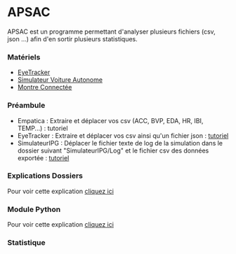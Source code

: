 # APSAC
APSAC est un programme permettant d'analyser plusieurs fichiers (csv, json ...) afin d'en sortir plusieurs statistiques.

### Matériels
- [EyeTracker](https://pupil-labs.com/products/core/)
- [Simulateur Voiture Autonome](https://ipg-automotive.com/fr/)
- [Montre Connectée](https://www.empatica.com/en-eu/research/e4/)

### Préambule
- Empatica : Extraire et déplacer vos csv (ACC, BVP, EDA, HR, IBI, TEMP...) : tutoriel
- EyeTracker : Extraire et déplacer vos csv ainsi qu'un fichier json : [tutoriel](https://github.com/BenderSaucisson/APSAC/wiki/Fichiers-Eye-Tracker)
- SimulateurIPG : Déplacer le fichier texte de log de la simulation dans le dossier suivant "SimulateurIPG/Log" et le fichier csv des données exportée : [tutoriel](https://github.com/BenderSaucisson/APSAC/wiki/Fichiers-Simulateur-IPG)

### Explications Dossiers
Pour voir cette explication [cliquez ici](https://github.com/BenderSaucisson/APSAC/wiki/Explication-Dossiers-Github)

### Module Python
Pour voir cette explication [cliquez ici](https://github.com/BenderSaucisson/APSAC/wiki/Explication-Module-Python)

### Statistique

